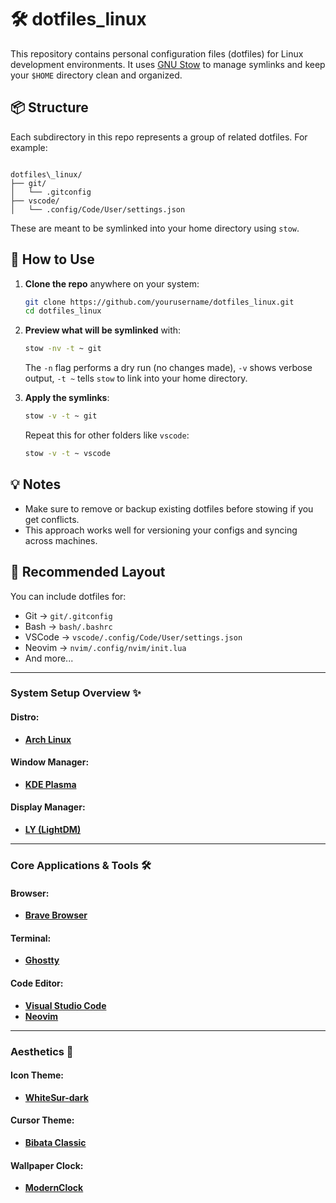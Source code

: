 
# 🛠️ dotfiles_linux

This repository contains personal configuration files (dotfiles) for Linux development environments. It uses [GNU Stow](https://www.gnu.org/software/stow/) to manage symlinks and keep your `$HOME` directory clean and organized.

## 📦 Structure

Each subdirectory in this repo represents a group of related dotfiles. For example:

```

dotfiles\_linux/
├── git/
│   └── .gitconfig
├── vscode/
│   └── .config/Code/User/settings.json

````

These are meant to be symlinked into your home directory using `stow`.

## 🔧 How to Use

1. **Clone the repo** anywhere on your system:

   ```bash
   git clone https://github.com/yourusername/dotfiles_linux.git
   cd dotfiles_linux
    ```

2. **Preview what will be symlinked** with:

   ```bash
   stow -nv -t ~ git
   ```

   The `-n` flag performs a dry run (no changes made),
   `-v` shows verbose output,
   `-t ~` tells `stow` to link into your home directory.

3. **Apply the symlinks**:

   ```bash
   stow -v -t ~ git
   ```

   Repeat this for other folders like `vscode`:

   ```bash
   stow -v -t ~ vscode
   ```

## 💡 Notes

* Make sure to remove or backup existing dotfiles before stowing if you get conflicts.
* This approach works well for versioning your configs and syncing across machines.

## 📁 Recommended Layout

You can include dotfiles for:

* Git → `git/.gitconfig`
* Bash → `bash/.bashrc`
* VSCode → `vscode/.config/Code/User/settings.json`
* Neovim → `nvim/.config/nvim/init.lua`
* And more...

---

### **System Setup Overview** ✨

#### **Distro**:

* **[Arch Linux](https://www.archlinux.org/)**

#### **Window Manager**:

* **[KDE Plasma](https://kde.org/plasma-desktop/)**

#### **Display Manager**:

* **[LY (LightDM)](https://github.com/nullgemm/ly)**

---

### **Core Applications & Tools** 🛠️

#### **Browser**:

* **[Brave Browser](https://brave.com/)**

#### **Terminal**:

* **[Ghostty](https://ghostty.dev/)**

#### **Code Editor**:

* **[Visual Studio Code](https://code.visualstudio.com/)**
* **[Neovim](https://neovim.io/)**

---

### **Aesthetics** 🎨

#### **Icon Theme**:

* **[WhiteSur-dark](https://github.com/vinceliuice/WhiteSur-gtk-theme)**

#### **Cursor Theme**:

* **[Bibata Classic](https://github.com/ChrisTitusTech/bibata-cursor-theme)**


#### **Wallpaper Clock**:

* **[ModernClock](https://github.com/7thSamurai/ModernClock)**

